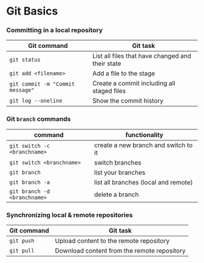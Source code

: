 # Git Basics

### Committing in a local repository

| Git command                      | Git task                                         |
| -------------------------------- | ------------------------------------------------ |
| `git status`                     | List all files that have changed and their state |
| `git add <filename>`             | Add a file to the stage                          |
| `git commit -m "Commit message"` | Create a commit including all staged files       |
| `git log --oneline`              | Show the commit history                          |

### Git `branch` commands

| command                      | functionality                        |
| ---------------------------- | ------------------------------------ |
| `git switch -c <branchname>` | create a new branch and switch to it |
| `git switch <branchname>`    | switch branches                      |
| `git branch`                 | list your branches                   |
| `git branch -a`              | list all branches (local and remote) |
| `git branch -d <branchname>` | delete a branch                      |

### Synchronizing local & remote repositories

| Git command | Git task                                    |
| ----------- | ------------------------------------------- |
| `git push`  | Upload content to the remote repository     |
| `git pull`  | Download content from the remote repository |
